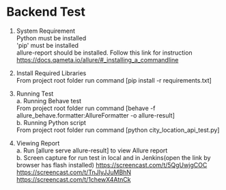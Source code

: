 # Backend Test
1. System Requirement  
Python must be installed  
'pip' must be installed  
allure-report should be installed. Follow this link for instruction https://docs.qameta.io/allure/#_installing_a_commandline  
  
  
2. Install Required Libraries  
From project root folder run command [pip install -r requirements.txt]   


3. Running Test  
a. Running Behave test  
From project root folder run command [behave -f allure_behave.formatter:AllureFormatter -o allure-result]  
b. Running Python script  
From project root folder run command [python city_location_api_test.py]  


4. Viewing Report  
a. Run [allure serve allure-result] to view Allure report  
b. Screen capture for run test in local and in Jenkins(open the link by browser has flash installed) 
https://screencast.com/t/5QgUwjgCOC  
https://screencast.com/t/TnJIyJJuMBhN  
https://screencast.com/t/1chewX4AtnCk